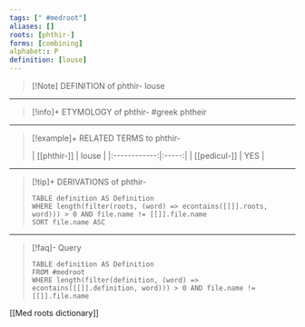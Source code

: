```yaml
---
tags: [" #medroot"]
aliases: []
roots: [phthir-]
forms: [combining]
alphabet:: P
definition: [louse]
---
```

>[!Note] DEFINITION of phthir-
>louse
_____
>[!info]+ ETYMOLOGY of phthir-
>#greek phtheir
_____
>[!example]+ RELATED TERMS to phthir-
>
>| [[phthir-]] | louse |
|:------------:|:-----:|
| [[pedicul-]]  | YES      |
_____
>[!tip]+ DERIVATIONS of phthir-
>```dataview
>TABLE definition AS Definition 
>WHERE length(filter(roots, (word) => econtains([[]].roots, word))) > 0 AND file.name != [[]].file.name
>SORT file.name ASC
>```
___
>[!faq]- Query
>```dataview
>TABLE definition AS Definition
>FROM #medroot
>WHERE length(filter(definition, (word) => econtains([[]].definition, word))) > 0 AND file.name != [[]].file.name
>```

[[Med roots dictionary]]